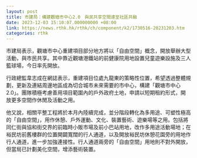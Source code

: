 ```yaml
---
layout: post
title: 市建局：構建觀塘市中心2.0　與民共享空間達至社區共融
date: 2023-12-03 15:10:07.000000000 +08:00
link: https://news.rthk.hk/rthk/ch/component/k2/1730516-20231203.htm
categories: rthk
---
```


市建局表示，觀塘市中心重建項目部分地方將以「自由空間」概念，開放舉辦大型活動，與市民共享。其中靠近觀塘港鐵站的前健康院用地設置兒童遊樂設施及三人籃球場，今日率先開放。

行政總監韋志成在網誌表示，重建項目位處九龍東的策略性位置，希望透過整體規劃，更新及連結周邊地區成為切合城市未來需要的市中心，構建「觀塘市中心2.0」。團隊積極考慮善用項目範圍內的戶外政府土地，申請以短期租約形式，開放更多空間作休閒及活動之用。

他又說，相關平整工程將於本月內陸續完成，並分階段轉化為多用途、可塑性極高的「自由空間」，用作休憩、戶外運動、文化、裝置藝術、遊樂場等之用。包括將同仁街與協和街交界的前臨時小販市場及前小巴站用地，改作多用途活動場地；在裕民坊前舊樓群的位置開闢寬闊的行人通道，以及開放裕民坊休憩花園旁的用地作行人通道，進一步加強連接性。行人通道兩旁的「自由空間」用地則不對外開放，但當局已計劃美化空間，增添藝術裝置。
